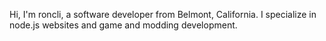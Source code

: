 Hi, I'm roncli, a software developer from Belmont, California.  I specialize in node.js websites and game and modding development.
